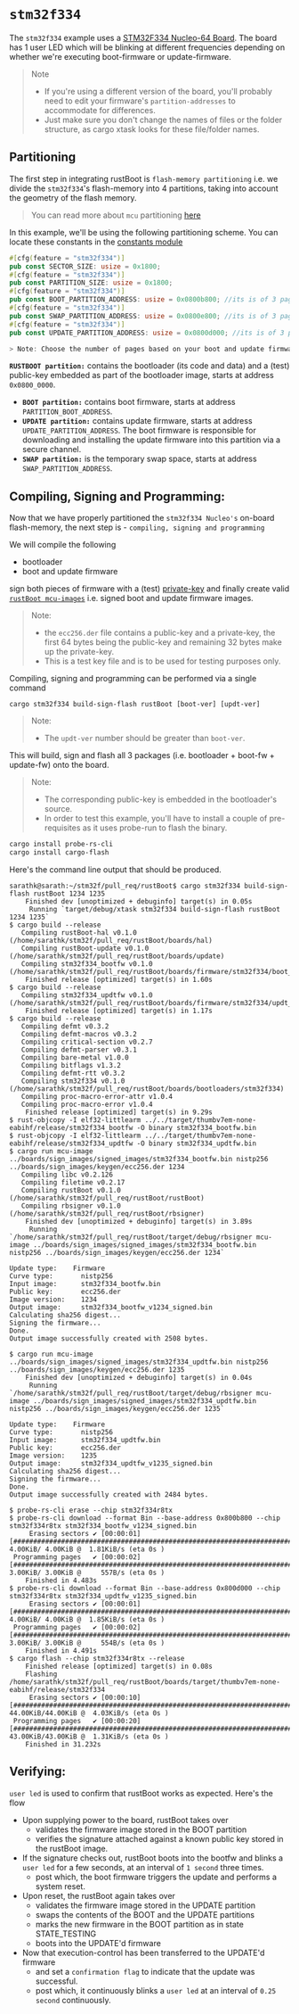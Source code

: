 # `stm32f334`

The `stm32f334` example uses a [STM32F334 Nucleo-64 Board](https://www.st.com/en/evaluation-tools/nucleo-f334r8.html). The board has 1 user LED which will be blinking at different frequencies depending on whether we're executing boot-firmware or update-firmware.

> Note 
> - If you're using a different version of the board, you'll probably need to edit your firmware's `partition-addresses` to accommodate for differences. 
> - Just make sure you don't change the names of files or the folder structure, as cargo xtask looks for these file/folder names.

 ## Partitioning

The first step in integrating rustBoot is `flash-memory partitioning` i.e. we divide the `stm32f334`'s flash-memory into 4 partitions, taking into account the geometry of the flash memory. 

> You can read more about `mcu` partitioning [here](../arch/partitions.md#micro-controller-partitions)

In this example, we'll be using the following partitioning scheme. You can locate these constants in the [constants module](https://github.com/nihalpasham/rustBoot/blob/main/rustBoot/src/constants.rs)

```rust
#[cfg(feature = "stm32f334")]
pub const SECTOR_SIZE: usize = 0x1800; 
#[cfg(feature = "stm32f334")]
pub const PARTITION_SIZE: usize = 0x1800;
#[cfg(feature = "stm32f334")]
pub const BOOT_PARTITION_ADDRESS: usize = 0x0800b800; //its is of 3 pages starting from this address as the boot firmware is 2.47KiB
#[cfg(feature = "stm32f334")]
pub const SWAP_PARTITION_ADDRESS: usize = 0x0800e800; //its is of 3 pages starting from this address
#[cfg(feature = "stm32f334")]
pub const UPDATE_PARTITION_ADDRESS: usize = 0x0800d000; //its is of 3 pages starting from this address as the update firmware is 2.50KiB

> Note: Choose the number of pages based on your boot and update firmware sizes.

```
 **`RUSTBOOT partition:`** contains the bootloader (its code and data) and a (test) public-key embedded as part of the bootloader image, starts at address `0x0800_0000`.
- **`BOOT partition:`** contains boot firmware, starts at address `PARTITION_BOOT_ADDRESS`.
- **`UPDATE partition:`** contains update firmware, starts at address `UPDATE_PARTITION_ADDRESS`. The boot firmware is responsible for downloading and installing the update firmware into this partition via a secure channel.
- **`SWAP partition:`** is the temporary swap space, starts at address `SWAP_PARTITION_ADDRESS`. 

## Compiling, Signing and Programming: 

Now that we have properly partitioned the `stm32f334 Nucleo's` on-board flash-memory, the next step is - `compiling, signing and programming ` 

We will compile the following 
- bootloader 
- boot and update firmware

sign both pieces of firmware with a (test) [private-key](https://github.com/nihalpasham/rustBoot/tree/main/boards/rbSigner/keygen) and finally create valid [`rustBoot mcu-images`](../arch/images.md#mcu-image-format) i.e. signed boot and update firmware images.

> Note:
> - the `ecc256.der` file contains a public-key and a private-key, the first 64 bytes being the public-key and remaining 32 bytes make up the private-key. 
> - This is a test key file and is to be used for testing purposes only.

Compiling, signing and programming can be performed via a single command

```Terminal
cargo stm32f334 build-sign-flash rustBoot [boot-ver] [updt-ver]
```
> Note:
> - The `updt-ver` number should be greater than `boot-ver`.

This will build, sign and flash all 3 packages (i.e. bootloader + boot-fw + update-fw) onto the board.

> Note: 
> - The corresponding public-key is embedded in the bootloader's source.
> - In order to test this example, you'll have to install a couple of pre-requisites  as it uses probe-run to flash the binary.

```powershell
cargo install probe-rs-cli 
cargo install cargo-flash 
```
 
Here's the command line output that should be produced.

```
sarathk@sarath:~/stm32f/pull_req/rustBoot$ cargo stm32f334 build-sign-flash rustBoot 1234 1235
    Finished dev [unoptimized + debuginfo] target(s) in 0.05s
     Running `target/debug/xtask stm32f334 build-sign-flash rustBoot 1234 1235`
$ cargo build --release
   Compiling rustBoot-hal v0.1.0 (/home/sarathk/stm32f/pull_req/rustBoot/boards/hal)
   Compiling rustBoot-update v0.1.0 (/home/sarathk/stm32f/pull_req/rustBoot/boards/update)
   Compiling stm32f334_bootfw v0.1.0 (/home/sarathk/stm32f/pull_req/rustBoot/boards/firmware/stm32f334/boot_fw_blinky_green)
    Finished release [optimized] target(s) in 1.60s
$ cargo build --release
   Compiling stm32f334_updtfw v0.1.0 (/home/sarathk/stm32f/pull_req/rustBoot/boards/firmware/stm32f334/updt_fw_blinky_red)
    Finished release [optimized] target(s) in 1.17s
$ cargo build --release
   Compiling defmt v0.3.2
   Compiling defmt-macros v0.3.2
   Compiling critical-section v0.2.7
   Compiling defmt-parser v0.3.1
   Compiling bare-metal v1.0.0
   Compiling bitflags v1.3.2
   Compiling defmt-rtt v0.3.2
   Compiling stm32f334 v0.1.0 (/home/sarathk/stm32f/pull_req/rustBoot/boards/bootloaders/stm32f334)
   Compiling proc-macro-error-attr v1.0.4
   Compiling proc-macro-error v1.0.4
    Finished release [optimized] target(s) in 9.29s
$ rust-objcopy -I elf32-littlearm ../../target/thumbv7em-none-eabihf/release/stm32f334_bootfw -O binary stm32f334_bootfw.bin
$ rust-objcopy -I elf32-littlearm ../../target/thumbv7em-none-eabihf/release/stm32f334_updtfw -O binary stm32f334_updtfw.bin
$ cargo run mcu-image ../boards/sign_images/signed_images/stm32f334_bootfw.bin nistp256 ../boards/sign_images/keygen/ecc256.der 1234
   Compiling libc v0.2.126
   Compiling filetime v0.2.17
   Compiling rustBoot v0.1.0 (/home/sarathk/stm32f/pull_req/rustBoot/rustBoot)
   Compiling rbsigner v0.1.0 (/home/sarathk/stm32f/pull_req/rustBoot/rbsigner)
    Finished dev [unoptimized + debuginfo] target(s) in 3.89s
     Running `/home/sarathk/stm32f/pull_req/rustBoot/target/debug/rbsigner mcu-image ../boards/sign_images/signed_images/stm32f334_bootfw.bin nistp256 ../boards/sign_images/keygen/ecc256.der 1234`

Update type:    Firmware
Curve type:       nistp256
Input image:      stm32f334_bootfw.bin
Public key:       ecc256.der
Image version:    1234
Output image:     stm32f334_bootfw_v1234_signed.bin
Calculating sha256 digest...
Signing the firmware...
Done.
Output image successfully created with 2508 bytes.

$ cargo run mcu-image ../boards/sign_images/signed_images/stm32f334_updtfw.bin nistp256 ../boards/sign_images/keygen/ecc256.der 1235
    Finished dev [unoptimized + debuginfo] target(s) in 0.04s
     Running `/home/sarathk/stm32f/pull_req/rustBoot/target/debug/rbsigner mcu-image ../boards/sign_images/signed_images/stm32f334_updtfw.bin nistp256 ../boards/sign_images/keygen/ecc256.der 1235`

Update type:    Firmware
Curve type:       nistp256
Input image:      stm32f334_updtfw.bin
Public key:       ecc256.der
Image version:    1235
Output image:     stm32f334_updtfw_v1235_signed.bin
Calculating sha256 digest...
Signing the firmware...
Done.
Output image successfully created with 2484 bytes.

$ probe-rs-cli erase --chip stm32f334r8tx
$ probe-rs-cli download --format Bin --base-address 0x800b800 --chip stm32f334r8tx stm32f334_bootfw_v1234_signed.bin
     Erasing sectors ✔ [00:00:01] [################################################################################################]  4.00KiB/ 4.00KiB @  1.81KiB/s (eta 0s )
 Programming pages   ✔ [00:00:02] [################################################################################################]  3.00KiB/ 3.00KiB @     557B/s (eta 0s )
    Finished in 4.483s
$ probe-rs-cli download --format Bin --base-address 0x800d000 --chip stm32f334r8tx stm32f334_updtfw_v1235_signed.bin
     Erasing sectors ✔ [00:00:01] [################################################################################################]  4.00KiB/ 4.00KiB @  1.85KiB/s (eta 0s )
 Programming pages   ✔ [00:00:02] [################################################################################################]  3.00KiB/ 3.00KiB @     554B/s (eta 0s )
    Finished in 4.491s
$ cargo flash --chip stm32f334r8tx --release
    Finished release [optimized] target(s) in 0.08s
    Flashing /home/sarathk/stm32f/pull_req/rustBoot/boards/target/thumbv7em-none-eabihf/release/stm32f334
     Erasing sectors ✔ [00:00:10] [################################################################################################] 44.00KiB/44.00KiB @  4.03KiB/s (eta 0s )
 Programming pages   ✔ [00:00:20] [################################################################################################] 43.00KiB/43.00KiB @  1.31KiB/s (eta 0s )
    Finished in 31.232s
```

## Verifying:

`user led` is used to confirm that rustBoot works as expected. Here's the flow

- Upon supplying power to the board, rustBoot takes over 
    - validates the firmware image stored in the BOOT partition
    - verifies the signature attached against a known public key stored in the rustBoot image.
- If the signature checks out, rustBoot boots into the bootfw and blinks a `user led` for a few seconds, at an interval of `1 second` three times.
    - post which, the boot firmware triggers the update and performs a system reset. 
- Upon reset, the rustBoot again takes over 
    - validates the firmware image stored in the UPDATE partition 
    - swaps the contents of the BOOT and the UPDATE partitions
    - marks the new firmware in the BOOT partition as in state STATE_TESTING
    - boots into the UPDATE'd firmware 
- Now that execution-control has been transferred to the UPDATE'd firmware 
    - and set a `confirmation flag` to indicate that the update was successful.
    - post which, it continuously blinks a `user led` at an interval of `0.25 second` continuously. 
